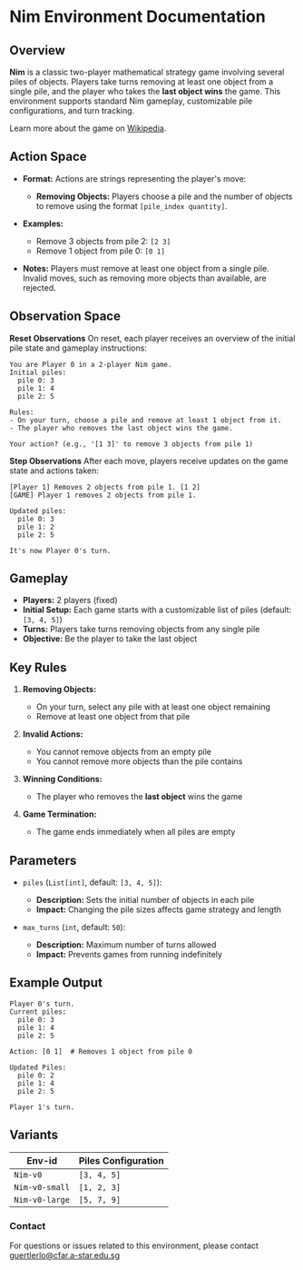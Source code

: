 # Nim Environment Documentation

## Overview
**Nim** is a classic two-player mathematical strategy game involving several piles of objects. Players take turns removing at least one object from a single pile, and the player who takes the **last object wins** the game. This environment supports standard Nim gameplay, customizable pile configurations, and turn tracking.

Learn more about the game on [Wikipedia](https://en.wikipedia.org/wiki/Nim).

## Action Space

- **Format:** Actions are strings representing the player's move:
  - **Removing Objects:** Players choose a pile and the number of objects to remove using the format `[pile_index quantity]`.

- **Examples:**
  - Remove 3 objects from pile 2: `[2 3]`
  - Remove 1 object from pile 0: `[0 1]`

- **Notes:** Players must remove at least one object from a single pile. Invalid moves, such as removing more objects than available, are rejected.

## Observation Space

**Reset Observations**
On reset, each player receives an overview of the initial pile state and gameplay instructions:

```plaintext
You are Player 0 in a 2-player Nim game.
Initial piles:
  pile 0: 3
  pile 1: 4
  pile 2: 5

Rules:
- On your turn, choose a pile and remove at least 1 object from it.
- The player who removes the last object wins the game.

Your action? (e.g., '[1 3]' to remove 3 objects from pile 1)
```

**Step Observations**
After each move, players receive updates on the game state and actions taken:

```plaintext
[Player 1] Removes 2 objects from pile 1. [1 2]
[GAME] Player 1 removes 2 objects from pile 1.

Updated piles:
  pile 0: 3
  pile 1: 2
  pile 2: 5

It's now Player 0's turn.
```

## Gameplay

- **Players:** 2 players (fixed)
- **Initial Setup:** Each game starts with a customizable list of piles (default: `[3, 4, 5]`)
- **Turns:** Players take turns removing objects from any single pile
- **Objective:** Be the player to take the last object

## Key Rules

1. **Removing Objects:**
   - On your turn, select any pile with at least one object remaining
   - Remove at least one object from that pile

2. **Invalid Actions:**
   - You cannot remove objects from an empty pile
   - You cannot remove more objects than the pile contains

3. **Winning Conditions:**
   - The player who removes the **last object** wins the game

4. **Game Termination:**
   - The game ends immediately when all piles are empty

## Parameters

- `piles` (`List[int]`, default: `[3, 4, 5]`):
  - **Description:** Sets the initial number of objects in each pile
  - **Impact:** Changing the pile sizes affects game strategy and length

- `max_turns` (`int`, default: `50`):
  - **Description:** Maximum number of turns allowed
  - **Impact:** Prevents games from running indefinitely

## Example Output

```plaintext
Player 0's turn.
Current piles:
  pile 0: 3
  pile 1: 4
  pile 2: 5

Action: [0 1]  # Removes 1 object from pile 0

Updated Piles:
  pile 0: 2
  pile 1: 4
  pile 2: 5

Player 1's turn.
```

## Variants

| Env-id        | Piles Configuration |
|---------------|---------------------|
| `Nim-v0`      | `[3, 4, 5]`         |
| `Nim-v0-small`| `[1, 2, 3]`         |
| `Nim-v0-large`| `[5, 7, 9]`         |

### Contact
For questions or issues related to this environment, please contact guertlerlo@cfar.a-star.edu.sg

